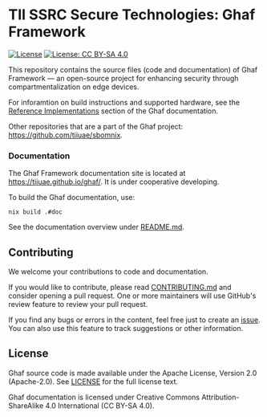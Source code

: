 # TII SSRC Secure Technologies: Ghaf Framework

[![License](https://img.shields.io/badge/License-Apache_2.0-blue.svg)](https://opensource.org/licenses/Apache-2.0) [![License: CC BY-SA 4.0](https://img.shields.io/badge/License-CC_BY--SA_4.0-lightgrey.svg)](https://creativecommons.org/licenses/by-sa/4.0/)

This repository contains the source files (code and documentation) of Ghaf Framework — an open-source project for enhancing security through compartmentalization on edge devices.

For inforamtion on build instructions and supported hardware, see the [Reference Implementations](https://tiiuae.github.io/ghaf/build_config/reference_implementations.html) section of the Ghaf documentation.

Other repositories that are a part of the Ghaf project: <https://github.com/tiiuae/sbomnix>.


### Documentation

The Ghaf Framework documentation site is located at <https://tiiuae.github.io/ghaf/>. It is under cooperative developing.

To build the Ghaf documentation, use:

    nix build .#doc
    
See the documentation overview under [README.md](./docs/README.md).


## Contributing

We welcome your contributions to code and documentation.

If you would like to contribute, please read [CONTRIBUTING.md](CONTRIBUTING.md) and consider opening a pull request. One or more maintainers will use GitHub's review feature to review your pull request.

If you find any bugs or errors in the content, feel free just to create an [issue](https://github.com/tiiuae/ghaf/issues). You can also use this feature to track suggestions or other information.


## License

Ghaf source code is made available under the Apache License, Version 2.0 (Apache-2.0). See [LICENSE](./LICENSE) for the full license text.

Ghaf documentation is licensed under Creative Commons Attribution-ShareAlike 4.0 International (CC BY-SA 4.0).